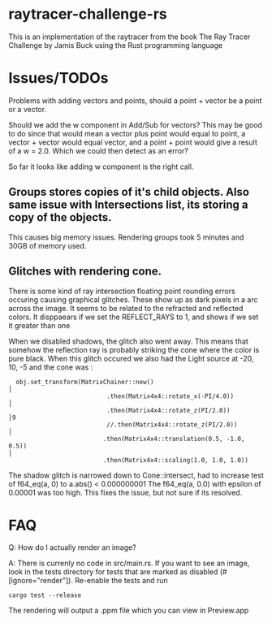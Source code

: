 # raytracer-challenge-rs

This is an implementation of the raytracer from the book The Ray Tracer 
Challenge by Jamis Buck using the Rust programming language

# Issues/TODOs
Problems with adding vectors and points, should a point + vector be a point or a vector.

Should we add the w component in Add/Sub for vectors? This may be good to do since that would mean
a vector plus point would equal to point, a vector + vector would equal vector, and a point + point would give
a result of a w = 2.0. Which we could then detect as an error?

So far it looks like adding w component is the right call. 


## Groups stores copies of it's child objects. Also same issue with Intersections list, its storing a copy of the objects. 
This causes big memory issues. Rendering groups took 5 minutes and 30GB of memory used.

## Glitches with rendering cone.
There is some kind of ray intersection floating point rounding errors occuring causing graphical glitches.
These show up as dark pixels in a arc across the image. It seems to be related to the refracted and reflected
colors. It disppaears if we set the REFLECT_RAYS to 1, and shows if we set it greater than one

When we disabled shadows, the glitch also went away. This means that somehow the reflection ray is probably striking
the cone where the color is pure black.  When this glitch occured we also had the Light source at -20, 10, -5 and the
cone was : 
```
  obj.set_transform(MatrixChainer::new()                                                                                                                                                                                                                   │ 
                           .then(Matrix4x4::rotate_x(-PI/4.0))                                                                                                                                                                                                  │ 
                           .then(Matrix4x4::rotate_z(PI/2.0))                                                                                                                                                                                                   │9
                           //.then(Matrix4x4::rotate_z(PI/2.0))                                                                                                                                                                                                │ 
                          .then(Matrix4x4::translation(0.5, -1.0, 0.5))                                                                                                                                                                                         │ 
                          .then(Matrix4x4::scaling(1.0, 1.0, 1.0))
```

The shadow glitch is narrowed down to Cone::intersect, had to increase test of f64_eq(a, 0) to a.abs() < 0.000000001
The f64_eq(a, 0.0) with epsilon of 0.00001 was too high. This fixes the issue, but not sure if its resolved.
# FAQ

Q: How do I actually render an image?


A: There is currenly no code in src/main.rs. If you want to see an image, look
   in the tests directory for tests that are marked as disabled (#[ignore="render"]).
   Re-enable the tests and run 
   
```
cargo test --release
```

The rendering will output a .ppm file which you can view in Preview.app


